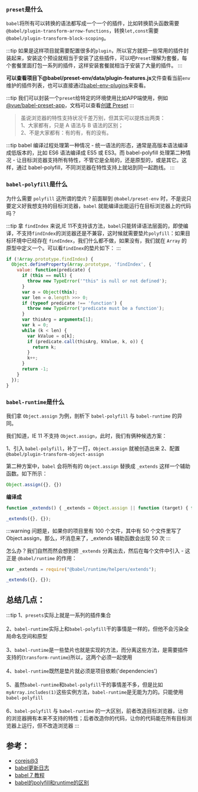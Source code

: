 ### `preset`是什么

`babel`将所有可以转换的语法都写成一个一个的插件，比如转换箭头函数需要` @babel/plugin-transform-arrow-functions`，转换`let,const`需要`@babel/plugin-transform-block-scoping`。

:::tip
如果是这样项目就需要配置很多的`plugin`，所以官方就把一些常用的插件封装起来，安装这个预设就相当于安装了这些插件，可以吧`Preset`理解为套餐，每个套餐里面打包一系列的插件，这样安装套餐就相当于安装了大量的插件。
:::

**可以查看项目下@babel/preset-env/data/plugin-features.js**文件查看当前`env`维护的插件列表，也可以直接通过[babel-env-plugins](https://github.com/babel/babel-preset-env/blob/master/data/plugin-features.js)来查看。

:::tip
我们可以封装一个`preset`给特定的环境使用比如APP端使用，例如[@vue/babel-preset-app](https://github.com/vuejs/vue-cli/tree/dev/packages/%40vue/babel-preset-app)，文档可以查看[创建 Preset](https://www.babeljs.cn/docs/presets#%E5%88%9B%E5%BB%BA-preset)
:::

> 虽说浏览器的特性支持状况千差万别，但其实可以提炼出两类：</br>
> 1、大家都有，只是 A 语法与 B 语法的区别；</br>
> 2、不是大家都有：有的有，有的没有。

:::tip
babel 编译过程处理第一种情况 - 统一语法的形态，通常是高版本语法编译成低版本的，比如 ES6 语法编译成 ES5 或 ES3。而 babel-polyfill 处理第二种情况 - 让目标浏览器支持所有特性，不管它是全局的，还是原型的，或是其它。这样，通过 babel-polyfill，不同浏览器在特性支持上就站到同一起跑线。
:::

### `babel-polyfill`是什么

为什么需要 `polyfill` 这所谓的垫片？前面聊到 `@babel/preset-env` 时，不是说只要定义好我想支持的目标浏览器，`babel` 就能编译出能运行在目标浏览器上的代码吗？

:::tip
拿 `findIndex` 来说,IE 11不支持该方法，`babel`只能转译语法层面的，即使编译，不支持`findIndex`的浏览器还是不兼容，这时候就需要垫片`polyfill`：如果目标环境中已经存在 `findIndex`，我们什么都不做，如果没有，我们就在 `Array` 的原型中定义一个。可以看`findInex`的垫片如下：
:::

```javascript
if (!Array.prototype.findIndex) {
  Object.defineProperty(Array.prototype, 'findIndex', {
    value: function(predicate) {
      if (this == null) {
        throw new TypeError('"this" is null or not defined');
      }
      var o = Object(this);
      var len = o.length >>> 0;
      if (typeof predicate !== 'function') {
        throw new TypeError('predicate must be a function');
      }
      var thisArg = arguments[1];
      var k = 0;
      while (k < len) {
        var kValue = o[k];
        if (predicate.call(thisArg, kValue, k, o)) {
          return k;
        }
        k++;
      }
      return -1;
    }
  });
}
```

### `babel-runtime`是什么

我们拿 `Object.assign` 为例，剖析下 `babel-polyfill` 与 `babel-runtime` 的异同。

我们知道，IE 11 不支持 `Object.assign`，此时，我们有俩种候选方案：

1、引入 `babel-polyfill`，补丁一打，`Object.assign` 就被创造出来
2、配置 `@babel/plugin-transform-object-assign`

第二种方案中，`babel` 会将所有的 `Object.assign` 替换成 `_extends` 这样一个辅助函数。如下所示：

```javascript
Object.assign({}, {})
```

**编译成**

```javascript
function _extends() { _extends = Object.assign || function (target) { for (var i = 1; i < arguments.length; i++) { var source = arguments[i]; for (var key in source) { if (Object.prototype.hasOwnProperty.call(source, key)) { target[key] = source[key]; } } } return target; }; return _extends.apply(this, arguments); }

_extends({}, {});
```

:::warning
问题是，如果你的项目里有 100 个文件，其中有 50 个文件里写了 Object.assign，那么，坏消息来了，_extends 辅助函数会出现 50 次
:::

怎么办？我们自然而然会想到把 `_extends` 分离出去，然后在每个文件中引入 - 这正是 `@babel/runtime` 的作用：

```javascript
var _extends = require("@babel/runtime/helpers/extends");

_extends({}, {});
```


## 总结几点：

:::tip
1、`presets`实际上就是一系列的插件集合</br></br>
2、`babel-runtime`实际上和`babel-polyfill`干的事情是一样的，但他不会污染全局命名空间和原型</br></br>
3、`babel-runtime`是一些垫片也就是实现的方法，而分离这些方法，是需要插件支持的(`transform-runtime`)所以，这两个必须一起使用</br></br>
4、`babel-runtime`既然是垫片就必须是项目依赖('dependencies')</br></br>
5、虽然`babel-runtime`和`babel-polyfill`干的事情差不多，但是比如`myArray.includes(1)`这些实例方法，`babel-runtime`是无能为力的。只能使用`babel-polyfill`</br></br>
6、`babel-polyfill` 与 `babel-runtime` 的一大区别，前者改造目标浏览器，让你的浏览器拥有本来不支持的特性；后者改造你的代码，让你的代码能在所有目标浏览器上运行，但不改造浏览器
:::


## 参考：

- [corejs@3](https://github.com/zloirock/core-js/blob/master/docs/2019-03-19-core-js-3-babel-and-a-look-into-the-future.md)
- [babel更新日志](https://babeljs.io/blog/2019/03/19/7.4.0#code-placeholders-9364-https-githubcom-babel-babel-pull-9364)
- [babel 7 教程](https://blog.zfanw.com/babel-js/#x3-babel-runtime)
- [babel的polyfill和runtime的区别](https://segmentfault.com/q/1010000005596587)